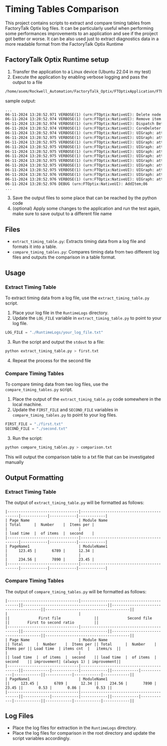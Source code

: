 # Timing Tables Comparison

This project contains scripts to extract and compare timing tables from FactoryTalk Optix log files. It can be particularly useful when performing some performances improvements to an application and see if the proiject got better or worse. It can be also used just to extract diagnostics data in a more readable format from the FactoryTalk Optix Runtime

## FactoryTalk Optix Runtime setup

1. Transfer the application to a Linux device (Ubuntu 22.04 in my test)
2. Execute the application by enabling verbose logging and pass the output to a file

```sh
/home/asem/Rockwell_Automation/FactoryTalk_Optix/FTOptixApplication/FTOptixRuntime -c -l VERBOSE2 2>&1 | tee -a /home/asem/outuput.first.txt
```

sample output:

```txt
...
06-11-2024 13:28:52.971 VERBOSE(1) (urn:FTOptix:NativeUI): Delete node begin 9/0b67c9c2e1340747fb2ddaa2341c5a1d
06-11-2024 13:28:52.974 VERBOSE(1) (urn:FTOptix:NativeUI): Remove item begin 9/0b67c9c2e1340747fb2ddaa2341c5a1d, Style
06-11-2024 13:28:52.974 VERBOSE(1) (urn:FTOptix:NativeUI): Dispatch BeforeDeleteUIObject 9/0b67c9c2e1340747fb2ddaa2341c5a1d
06-11-2024 13:28:52.974 VERBOSE(1) (urn:FTOptix:NativeUI): CoreDeleter begin 9/0b67c9c2e1340747fb2ddaa2341c5a1d
06-11-2024 13:28:52.974 VERBOSE(1) (urn:FTOptix:NativeUI): UIGraph: attempt to remove node not already added, node Style/ScreenBackground_static/TitleGrid/CategoryTitle, nodeId 9/3f159728cddc65476eb4c8ea0034dc3c
06-11-2024 13:28:52.975 VERBOSE(1) (urn:FTOptix:NativeUI): UIGraph: attempt to remove node not already added, node Style/ScreenBackground_static/TitleGrid/TextSeparator, nodeId 9/48d7dc523bd9503d093c2bfb3214229f
06-11-2024 13:28:52.975 VERBOSE(1) (urn:FTOptix:NativeUI): UIGraph: attempt to remove node not already added, node Style/ScreenBackground_static/TitleGrid/FeatureTitle, nodeId 9/3342cb5342e36b8261d9ea0a423007fc
06-11-2024 13:28:52.975 VERBOSE(1) (urn:FTOptix:NativeUI): UIGraph: attempt to remove node not already added, node Style/ScreenBackground_static/TitleGrid, nodeId 9/f4d606dca11d52e0875bc2120b85019d
06-11-2024 13:28:52.975 VERBOSE(1) (urn:FTOptix:NativeUI): UIGraph: attempt to remove node not already added, node Style/ScreenBackground_static, nodeId 9/bfcceae844eb16d717617821a4082c77
06-11-2024 13:28:52.975 VERBOSE(1) (urn:FTOptix:NativeUI): UIGraph: attempt to remove node not already added, node Style/WorkspaceArea/Content/Styles/PredefinedStyleSheets/Content/Label1, nodeId 9/7d5f3457a649db4dc8e71426500b42bf
06-11-2024 13:28:52.975 VERBOSE(1) (urn:FTOptix:NativeUI): UIGraph: attempt to remove node not already added, node Style/WorkspaceArea/Content/Styles/PredefinedStyleSheets/Content/Grid/Default, nodeId 9/f35afc9b0f2491e8ce100c6491bc05d9
06-11-2024 13:28:52.975 VERBOSE(1) (urn:FTOptix:NativeUI): UIGraph: attempt to remove node not already added, node Style/WorkspaceArea/Content/Styles/PredefinedStyleSheets/Content/Grid/DarkMaterial, nodeId 9/9b93ccb4f7996fa38d2fdd4cab8b20d2
06-11-2024 13:28:52.975 VERBOSE(1) (urn:FTOptix:NativeUI): UIGraph: attempt to remove node not already added, node Style/WorkspaceArea/Content/Styles/PredefinedStyleSheets/Content/Grid/ISA101, nodeId 9/b66f60f8781c03439632c9d056bcc435
06-11-2024 13:28:52.976 VERBOSE(1) (urn:FTOptix:NativeUI): UIGraph: attempt to remove node not already added, node Style/WorkspaceArea/Content/Styles/PredefinedStyleSheets/Content/Grid/FriendlyLight, nodeId 9/132351c906ab786dd0bdaac4c3b775f0
06-11-2024 13:28:52.976 VERBOSE(1) (urn:FTOptix:NativeUI): UIGraph: attempt to remove node not already added, node Style/WorkspaceArea/Content/Styles/PredefinedStyleSheets/Content/Grid/FriendlyDark, nodeId 9/a7242c08bcf4ad37c44e3cfa5495fa43
06-11-2024 13:28:52.976 DEBUG (urn:FTOptix:NativeUI): AddItem;86
...
```

3. Save the output files to some place that can be reached by the python code
4. (optional) Apply some changes to the application and run the test again, make sure to save output to a different file name

## Files

- `extract_timing_table.py`: Extracts timing data from a log file and formats it into a table.
- `compare_timing_tables.py`: Compares timing data from two different log files and outputs the comparison in a table format.

## Usage

### Extract Timing Table

To extract timing data from a log file, use the `extract_timing_table.py` script.

1. Place your log file in the `RuntimeLogs` directory.
2. Update the `LOG_FILE` variable in `extract_timing_table.py` to point to your log file.

```python
LOG_FILE = "./RuntimeLogs/your_log_file.txt"
```

3. Run the script and output the `stdout` to a file:

```sh
python extract_timing_table.py > first.txt
```

4. Repeat the process for the second file

### Compare Timing Tables

To compare timing data from two log files, use the `compare_timing_tables.py` script.

1. Place the output of the `extract_timing_table.py` code somewhere in the local machine.
2. Update the `FIRST_FILE` and `SECOND_FILE` variables in `compare_timing_tables.py` to point to your log files.

```python
FIRST_FILE = "./first.txt"
SECOND_FILE = "./second.txt"
```

3. Run the script:

```sh
python compare_timing_tables.py > comparison.txt
```

This will output the comparison table to a txt file that can be investigated manually

## Output Formatting

### Extract Timing Table

The output of `extract_timing_table.py` will be formatted as follows:

```
|--------------------------------|------------------------------------------|------------|------------|------------|
| Page Name                      | Module Name                              | Total      |  Number    |  Items per |
|                                |                                          | load time  |  of items  |  second    |
|--------------------------------|------------------------------------------|------------|------------|------------|
| PageName1                      | ModuleName1                              |     123.45 |       6789 |      12.34 |
|                                |                                          |     234.56 |       7890 |      23.45 |
|--------------------------------|------------------------------------------|------------|------------|------------|
```

### Compare Timing Tables

The output of `compare_timing_tables.py` will be formatted as follows:

```
|--------------------------------|------------------------------------------||--------------------------------------||--------------------------------------||--------------------------------------||
|                                |                                          ||             First file               ||             Second file              ||        First to second ratio         ||
|--------------------------------|------------------------------------------||--------------------------------------||--------------------------------------||--------------------------------------||
| Page Name                      | Module Name                              || Total      |  Number    |  Items per || Total      |  Number    |  Items per || Load time  | items cnt  |   items/s  ||
|                                |                                          || load time  |  of items  |  second    || load time  |  of items  |  second    || improvement| (always 1) | improvement||
|--------------------------------|------------------------------------------||------------|------------|------------||------------|------------|------------||------------|------------|------------||
| PageName1                      | ModuleName1                              ||     123.45 |       6789 |      12.34 ||     234.56 |       7890 |      23.45 ||       0.53 |       0.86 |       0.53 ||
|--------------------------------|------------------------------------------||------------|------------|------------||------------|------------|------------||------------|------------|------------||
```

## Log Files

- Place the log files for extraction in the `RuntimeLogs` directory.
- Place the log files for comparison in the root directory and update the script variables accordingly.
